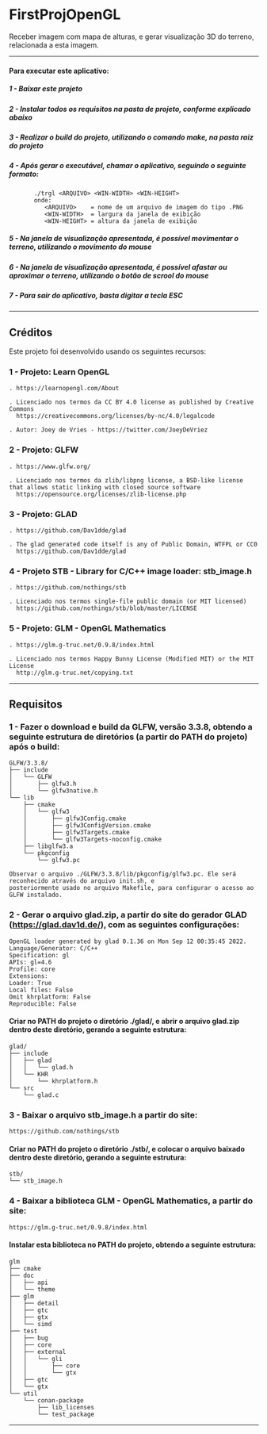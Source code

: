 # FirstProjOpenGL
Receber imagem com mapa de alturas, e gerar visualização 3D do terreno, relacionada a esta imagem.

--------------------------------------------------------------------------

#### Para executar este aplicativo:

##### 1 - Baixar este projeto
##### 2 - Instalar todos os requisitos na pasta de projeto, conforme explicado abaixo
##### 3 - Realizar o build do projeto, utilizando o comando make, na pasta raiz do projeto
##### 4 - Após gerar o executável, chamar o aplicativo, seguindo o seguinte formato:
           ./trgl <ARQUIVO> <WIN-WIDTH> <WIN-HEIGHT>
           onde:
              <ARQUIVO>    = nome de um arquivo de imagem do tipo .PNG
              <WIN-WIDTH>  = largura da janela de exibição
              <WIN-HEIGHT> = altura da janela de exibição
##### 5 - Na janela de visualização apresentada, é possível movimentar o terreno, utilizando o movimento do mouse
##### 6 - Na janela de visualização apresentada, é possível afastar ou aproximar o terreno, utilizando o botão de scrool do mouse
##### 7 - Para sair do aplicativo, basta digitar a tecla ESC

--------------------------------------------------------------------------

## Créditos
Este projeto foi desenvolvido usando os seguintes recursos:

### 1 - Projeto: Learn OpenGL

    . https://learnopengl.com/About
    
    . Licenciado nos termos da CC BY 4.0 license as published by Creative Commons
      https://creativecommons.org/licenses/by-nc/4.0/legalcode
    
    . Autor: Joey de Vries - https://twitter.com/JoeyDeVriez
    
### 2 - Projeto: GLFW

    . https://www.glfw.org/
    
    . Licenciado nos termos da zlib/libpng license, a BSD-like license that allows static linking with closed source software
      https://opensource.org/licenses/zlib-license.php

### 3 - Projeto: GLAD

    . https://github.com/Dav1dde/glad
    
    . The glad generated code itself is any of Public Domain, WTFPL or CC0
      https://github.com/Dav1dde/glad

### 4 - Projeto STB - Library for C/C++ image loader: stb_image.h
    . https://github.com/nothings/stb
    
    . Licenciado nos termos single-file public domain (or MIT licensed)
      https://github.com/nothings/stb/blob/master/LICENSE

### 5 - Projeto: GLM - OpenGL Mathematics 

    . https://glm.g-truc.net/0.9.8/index.html
    
    . Licenciado nos termos Happy Bunny License (Modified MIT) or the MIT License
      http://glm.g-truc.net/copying.txt
    
--------------------------------------------------------------------------

## Requisitos

### 1 - Fazer o download e build da GLFW, versão 3.3.8, obtendo a seguinte estrutura de diretórios (a partir do PATH do projeto) após o build:

    GLFW/3.3.8/
    ├── include
    │   └── GLFW
    │       ├── glfw3.h
    │       └── glfw3native.h
    └── lib
        ├── cmake
        │   └── glfw3
        │       ├── glfw3Config.cmake
        │       ├── glfw3ConfigVersion.cmake
        │       ├── glfw3Targets.cmake
        │       └── glfw3Targets-noconfig.cmake
        ├── libglfw3.a
        └── pkgconfig
            └── glfw3.pc
            
    Observar o arquivo ./GLFW/3.3.8/lib/pkgconfig/glfw3.pc. Ele será reconhecido através do arquivo init.sh, e 
    posteriormente usado no arquivo Makefile, para configurar o acesso ao GLFW instalado.
    
### 2 - Gerar o arquivo glad.zip, a partir do site do gerador GLAD (https://glad.dav1d.de/), com as seguintes configurações:

    OpenGL loader generated by glad 0.1.36 on Mon Sep 12 00:35:45 2022.
    Language/Generator: C/C++
    Specification: gl
    APIs: gl=4.6
    Profile: core
    Extensions:
    Loader: True
    Local files: False
    Omit khrplatform: False
    Reproducible: False
    
#### Criar no PATH do projeto o diretório ./glad/, e abrir o arquivo glad.zip dentro deste diretório, gerando a seguinte estrutura:

    glad/
    ├── include
    │   ├── glad
    │   │   └── glad.h
    │   └── KHR
    │       └── khrplatform.h
    └── src
        └── glad.c

### 3 - Baixar o arquivo stb_image.h a partir do site:
    https://github.com/nothings/stb 

#### Criar no PATH do projeto o diretório ./stb/, e colocar o arquivo baixado dentro deste diretório, gerando a seguinte estrutura:

    stb/
    └── stb_image.h
    
### 4 - Baixar a biblioteca GLM - OpenGL Mathematics, a partir do site:
    https://glm.g-truc.net/0.9.8/index.html
    
#### Instalar esta biblioteca no PATH do projeto, obtendo a seguinte estrutura:

    glm
    ├── cmake
    ├── doc
    │   ├── api
    │   └── theme
    ├── glm
    │   ├── detail
    │   ├── gtc
    │   ├── gtx
    │   └── simd
    ├── test
    │   ├── bug
    │   ├── core
    │   ├── external
    │   │   └── gli
    │   │       ├── core
    │   │       └── gtx
    │   ├── gtc
    │   └── gtx
    └── util
        └── conan-package
            ├── lib_licenses
            └── test_package


    
    


--------------------------------------------------------------------------
